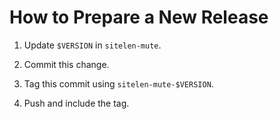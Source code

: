 How to Prepare a New Release
============================

1. Update `$VERSION` in `sitelen-mute`.

2. Commit this change.

3. Tag this commit using `sitelen-mute-$VERSION`.

4. Push and include the tag.

